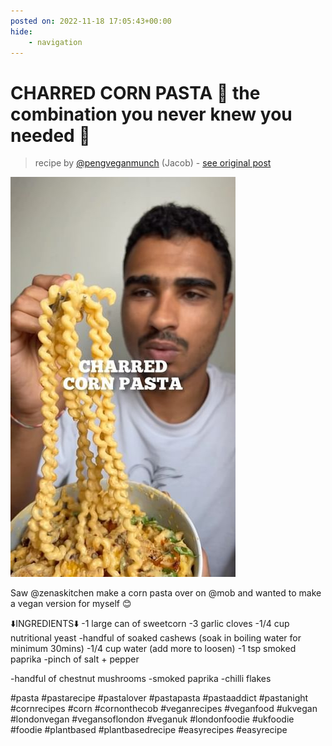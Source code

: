 ```yaml
---
posted on: 2022-11-18 17:05:43+00:00
hide:
    - navigation
---
```


# CHARRED CORN PASTA 🌽 the combination you never knew you needed 🤝 

> recipe by [@pengveganmunch](https://www.instagram.com/pengveganmunch/) 
(Jacob) - [see original post](https://instagram.com/p/ClHCFf8qk1S)

![](../img/pengveganmunch_18-11-2022_1711.png)


Saw @zenaskitchen make a corn pasta over on @mob and wanted to make a vegan version for myself 😊 

⬇️INGREDIENTS⬇️
-1 large can of sweetcorn
-3 garlic cloves
-1/4 cup nutritional yeast
-handful of soaked cashews (soak in boiling water for minimum 30mins)
-1/4 cup water (add more to loosen)
-1 tsp smoked paprika 
-pinch of salt + pepper

-handful of chestnut mushrooms
-smoked paprika 
-chilli flakes

\#pasta \#pastarecipe \#pastalover \#pastapasta \#pastaaddict \#pastanight \#cornrecipes \#corn \#cornonthecob \#veganrecipes \#veganfood \#ukvegan \#londonvegan \#vegansoflondon \#veganuk \#londonfoodie \#ukfoodie \#foodie \#plantbased \#plantbasedrecipe \#easyrecipes \#easyrecipe 